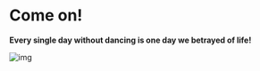 #  Come on! 

**Every single day without dancing is one day we betrayed of life!**

![img](https://timgsa.baidu.com/timg?image&quality=80&size=b9999_10000&sec=1541875185978&di=4e6d1e427423e48a1f44ff54bee0f8d7&imgtype=0&src=http%3A%2F%2F5b0988e595225.cdn.sohucs.com%2Fimages%2F20180705%2F3f644f3d37fb45ba9d4bbe4622283e72.jpeg)

  